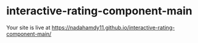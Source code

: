 # interactive-rating-component-main
Your site is live at https://nadahamdy11.github.io/interactive-rating-component-main/
